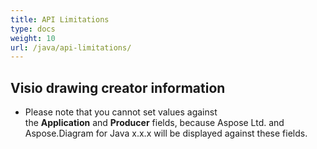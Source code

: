 ```yaml
---
title: API Limitations
type: docs
weight: 10
url: /java/api-limitations/
---
```


## **Visio drawing creator information**
- Please note that you cannot set values against the **Application** and **Producer** fields, because Aspose Ltd. and Aspose.Diagram for Java x.x.x will be displayed against these fields.
